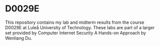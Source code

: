 # D0029E
This repository contains my lab and midterm results from the course D0029E at Luleå University of Technology. These labs are part of a larger set provided by Computer Internet Security A Hands-on Approach by Wenliang Du.
